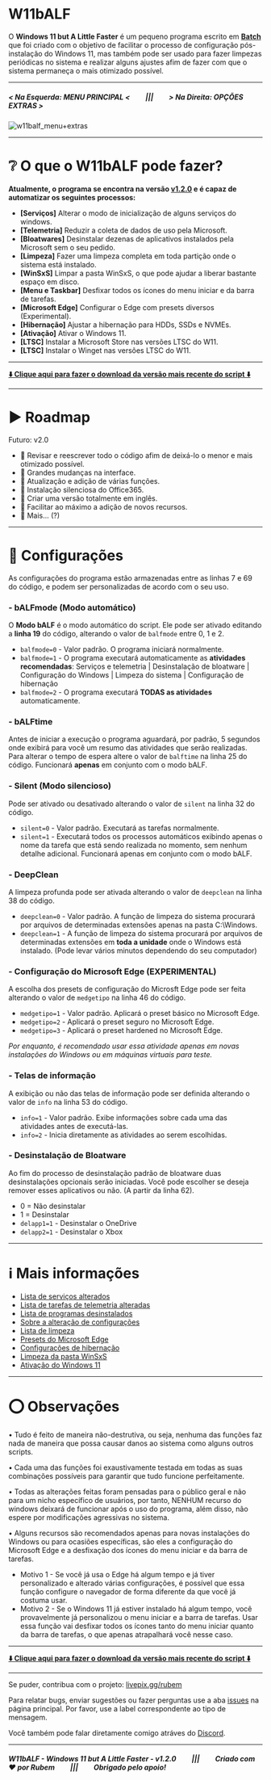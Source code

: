 # W11bALF
O **Windows 11 but A Little Faster** é um pequeno programa escrito em [**Batch**](https://en.wikipedia.org/wiki/Batch_file) que foi criado com o objetivo de facilitar o processo de configuração pós-instalação do Windows 11, mas também pode ser usado para fazer limpezas periódicas no sistema e realizar alguns ajustes afim de fazer com que o sistema permaneça o mais otimizado possível.

---
##### < Na Esquerda: MENU PRINCIPAL <⠀⠀⠀|||⠀⠀⠀> Na Direita: OPÇÕES EXTRAS >
![w11balf_menu+extras](https://github.com/user-attachments/assets/768366ef-ac58-4c66-b26e-d80aaa19afa0)



---

# ❔ O que o W11bALF pode fazer?
**Atualmente, o programa se encontra na versão [v1.2.0](https://github.com/rubem-psd/W11bALF/releases/latest) e é capaz de automatizar os seguintes processos:**

- **[Serviços]** Alterar o modo de inicialização de alguns serviços do windows.
- **[Telemetria]** Reduzir a coleta de dados de uso pela Microsoft.
- **[Bloatwares]** Desinstalar dezenas de aplicativos instalados pela Microsoft sem o seu pedido.
- **[Limpeza]** Fazer uma limpeza completa em toda partição onde o sistema está instalado.
- **[WinSxS]** Limpar a pasta WinSxS, o que pode ajudar a liberar bastante espaço em disco.
- **[Menu e Taskbar]** Desfixar todos os ícones do menu iniciar e da barra de tarefas.
- **[Microsoft Edge]** Configurar o Edge com presets diversos (Experimental).
- **[Hibernação]** Ajustar a hibernação para HDDs, SSDs e NVMEs.
- **[Ativação]** Ativar o Windows 11.
- **[LTSC]** Instalar a Microsoft Store nas versões LTSC do W11.
- **[LTSC]** Instalar o Winget nas versões LTSC do W11.

---

**[⬇️ Clique aqui para fazer o download da versão mais recente do script ⬇️](https://github.com/rubem-psd/W11bALF/releases/latest)**

---

# ▶️ Roadmap

Futuro: v2.0
- 🔳 Revisar e reescrever todo o código afim de deixá-lo o menor e mais otimizado possível.
- 🔳 Grandes mudanças na interface.
- 🔳 Atualização e adição de várias funções.
- 🔳 Instalação silenciosa do Office365.
- 🔳 Criar uma versão totalmente em inglês.
- 🔳 Facilitar ao máximo a adição de novos recursos.
- 🔳 Mais... (?)

---

# 🔎 Configurações
As configurações do programa estão armazenadas entre as linhas 7 e 69 do código, e podem ser personalizadas de acordo com o seu uso.

### - bALFmode (Modo automático)
O **Modo bALF** é o modo automático do script. Ele pode ser ativado editando a **linha 19** do código, alterando o valor de `balfmode` entre 0, 1 e 2.
- `balfmode=0` - Valor padrão. O programa iniciará normalmente.
- `balfmode=1` - O programa executará automaticamente as **atividades recomendadas**:
Serviços e telemetria | Desinstalação de bloatware | Configuração do Windows | Limpeza do sistema | Configuração de hibernação
- `balfmode=2` - O programa executará **TODAS as atividades** automaticamente.

### - bALFtime
Antes de iniciar a execução o programa aguardará, por padrão, 5 segundos onde exibirá para você um resumo das atividades que serão realizadas. Para alterar o tempo de espera altere o valor de `balftime` na linha 25 do código.
Funcionará **apenas** em conjunto com o modo bALF.

### - Silent (Modo silencioso)
Pode ser ativado ou desativado alterando o valor de `silent` na linha 32 do código.
- `silent=0` - Valor padrão. Executará as tarefas normalmente.
- `silent=1` - Executará todos os processos automáticos exibindo apenas o nome da tarefa que está sendo realizada no momento, sem nenhum detalhe adicional.
Funcionará apenas em conjunto com o modo bALF.

### - DeepClean
A limpeza profunda pode ser ativada alterando o valor de `deepclean` na linha 38 do código.
- `deepclean=0` - Valor padrão. A função de limpeza do sistema procurará por arquivos de determinadas extensões apenas na pasta C:\Windows.
- `deepclean=1` - A função de limpeza do sistema procurará por arquivos de determinadas extensões em **toda a unidade** onde o Windows está instalado. (Pode levar vários minutos dependendo do seu computador)

### - Configuração do Microsoft Edge (EXPERIMENTAL)
A escolha dos presets de configuração do Microsft Edge pode ser feita alterando o valor de `medgetipo` na linha 46 do código.
- `medgetipo=1` - Valor padrão. Aplicará o preset básico no Microsoft Edge.
- `medgetipo=2` - Aplicará o preset seguro no Microsoft Edge.
- `medgetipo=3` - Aplicará o preset hardened no Microsoft Edge.

_Por enquanto, é recomendado usar essa atividade apenas em novas instalações do Windows ou em máquinas virtuais para teste._

### - Telas de informação
A exibição ou não das telas de informação pode ser definida alterando o valor de `info` na linha 53 do código.
- `info=1` - Valor padrão. Exibe informações sobre cada uma das atividades antes de executá-las.
- `info=2` - Inicia diretamente as atividades ao serem escolhidas.

### - Desinstalação de Bloatware
Ao fim do processo de desinstalação padrão de bloatware duas desinstalações opcionais serão iniciadas. Você pode escolher se deseja remover esses aplicativos ou não. (A partir da linha 62).
- 0 = Não desinstalar
- 1 = Desinstalar
- `delapp1=1` - Desinstalar o OneDrive
- `delapp2=1` - Desinstalar o Xbox

---

# ℹ️ Mais informações
- [Lista de serviços alterados](https://github.com/rubem-psd/W11bALF/blob/main/Recursos/Mais_Informa%C3%A7%C3%B5es/Lista_de_servi%C3%A7os_alterados.md)
- [Lista de tarefas de telemetria alteradas](https://github.com/rubem-psd/W11bALF/blob/main/Recursos/Mais_Informa%C3%A7%C3%B5es/Lista_de_tarefas_de_telemetria_alteradas.md)
- [Lista de programas desinstalados](https://github.com/rubem-psd/W11bALF/blob/main/Recursos/Mais_Informa%C3%A7%C3%B5es/Lista_de_programas_desinstalados.md)
- [Sobre a alteração de configurações](https://github.com/rubem-psd/W11bALF/blob/main/Recursos/Mais_Informa%C3%A7%C3%B5es/Sobre_a_altera%C3%A7%C3%A3o_de_configura%C3%A7%C3%B5es.md)
- [Lista de limpeza](https://github.com/rubem-psd/W11bALF/blob/main/Recursos/Mais_Informa%C3%A7%C3%B5es/Lista_de_limpeza.md)
- [Presets do Microsoft Edge](https://github.com/rubem-psd/W11bALF/blob/main/Recursos/Mais_Informa%C3%A7%C3%B5es/Presets_de_configura%C3%A7%C3%A3o_do_Edge.md)
- [Configurações de hibernação](https://github.com/rubem-psd/W11bALF/blob/main/Recursos/Mais_Informa%C3%A7%C3%B5es/Configura%C3%A7%C3%A3o_de_hiberna%C3%A7%C3%A3o.md)
- [Limpeza da pasta WinSxS](https://github.com/rubem-psd/W11bALF/blob/main/Recursos/Mais_Informa%C3%A7%C3%B5es/Limpeza_da_pasta_WinSxS.md)
- [Ativação do Windows 11](https://github.com/rubem-psd/W11bALF/blob/main/Recursos/Mais_Informa%C3%A7%C3%B5es/Ativa%C3%A7%C3%A3o_do_W11.md)

---

# ⭕ Observações

• Tudo é feito de maneira não-destrutiva, ou seja, nenhuma das funções faz nada de maneira que possa causar danos ao sistema como alguns outros scripts.

• Cada uma das funções foi exaustivamente testada em todas as suas combinações possíveis para garantir que tudo funcione perfeitamente.

• Todas as alterações feitas foram pensadas para o público geral e não para um nicho específico de usuários, por tanto, NENHUM recurso do windows deixará de funcionar após o uso do programa, além disso, não espere por modificações agressivas no sistema.

• Alguns recursos são recomendados apenas para novas instalações do Windows ou para ocasiões específicas, são eles a configuração do Microsoft Edge e a desfixação dos ícones do menu iniciar e da barra de tarefas.
- Motivo 1 - Se você já usa o Edge há algum tempo e já tiver personalizado e alterado várias configurações, é possível que essa função configure o navegador de forma diferente da que você já costuma usar.
- Motivo 2 - Se o Windows 11 já estiver instalado há algum tempo, você provavelmente já personalizou o menu iniciar e a barra de tarefas. Usar essa função vai desfixar todos os ícones tanto do menu iniciar quanto da barra de tarefas, o que apenas atrapalhará você nesse caso.

---

**[⬇️ Clique aqui para fazer o download da versão mais recente do script ⬇️](https://github.com/rubem-psd/W11bALF/releases/latest)**

---
Se puder, contribua com o projeto: [livepix.gg/rubem](https://livepix.gg/rubem)

Para relatar bugs, enviar sugestões ou fazer perguntas use a aba [issues](https://github.com/rubem-psd/W11bALF/issues) na página principal. Por favor, use a label correspondente ao tipo de mensagem.

Você também pode falar diretamente comigo atráves do [Discord](https://discord.com/users/196300526139342848).

---
##### W11bALF - Windows 11 but A Little Faster - v1.2.0⠀⠀⠀|||⠀⠀⠀Criado com ❤️ por Rubem⠀⠀⠀|||⠀⠀⠀Obrigado pelo apoio!
